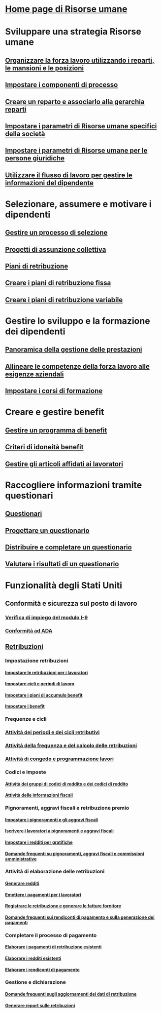 # [Home page di Risorse umane](index.md)
# Sviluppare una strategia Risorse umane
## [Organizzare la forza lavoro utilizzando i reparti, le mansioni e le posizioni](departments-jobs-positions.md)
## [Impostare i componenti di processo](create-job.md)
## [Creare un reparto e associarlo alla gerarchia reparti](create-department-add-department-hierarchy.md)
## [Impostare i parametri di Risorse umane specifici della società](set-up-company-specific-hr-parameters.md)
## [Impostare i parametri di Risorse umane per le persone giuridiche](set-up-hr-parameters-across-legal-entities.md)
## [Utilizzare il flusso di lavoro per gestire le informazioni del dipendente](workflow-manage-employee-information.md)
# Selezionare, assumere e motivare i dipendenti
## [Gestire un processo di selezione](manage-recruiting-process.md)
## [Progetti di assunzione collettiva](mass-hire-projects.md)
## [Piani di retribuzione](compensation-plans.md)
## [Creare i piani di retribuzione fissa](create-fixed-compensation-plans.md)
## [Creare i piani di retribuzione variabile](create-variable-compensation-plans.md)
# Gestire lo sviluppo e la formazione dei dipendenti
## [Panoramica della gestione delle prestazioni](performance-management-overview.md)
## [Allineare le competenze della forza lavoro alle esigenze aziendali](skills.md)
## [Impostare i corsi di formazione](courses.md)
# Creare e gestire benefit
## [Gestire un programma di benefit](manage-benefit-program.md)
## [Criteri di idoneità benefit](benefit-eligibility-policies.md)
## [Gestire gli articoli affidati ai lavoratori](loan-items.md)
# Raccogliere informazioni tramite questionari
## [Questionari](questionnaires.md)
## [Progettare un questionario](design-questionnaires.md)
## [Distribuire e completare un questionario](distribute-questionnaires.md)
## [Valutare i risultati di un questionario](evaluate-questionnaire-results.md)
# Funzionalità degli Stati Uniti
## Conformità e sicurezza sul posto di lavoro
### [Verifica di impiego del modulo I-9](localizations/noam-usa-form-i-9-verification.md)
### [Conformità ad ADA](localizations/noam-usa-comply-ada.md)
## [Retribuzioni](localizations/noam-usa-payroll.md)
### Impostazione retribuzioni
#### [Impostare le retribuzioni per i lavoratori](localizations/noam-usa-worker-position-payroll-tasks.md)
#### [Impostare cicli e periodi di lavoro](localizations/noam-usa-work-cycle-work-period-tasks.md)
#### [Impostare i piani di accumulo benefit ](localizations/noam-usa-benefit-accrual-plan-tasks.md)
#### [Impostare i benefit](localizations/noam-usa-benefit-set-up-tasks.md)
### Frequenze e cicli
### [Attività dei periodi e dei cicli retributivi](localizations/noam-usa-pay-cycle-pay-period-tasks-sample.md)
### [Attività della frequenza e del calcolo delle retribuzioni](localizations/noam-usa-payroll-calculation-frequencies-tasks.md)
### [Attività di congedo e programmazione lavori](localizations/noam-usa-work-schedule-leave-tasks.md)
### Codici e imposte
#### [Attività dei gruppi di codici di reddito e dei codici di reddito](localizations/noam-usa-earning-code-group-tasks.md)
#### [Attività delle informazioni fiscali](localizations/noam-usa-tax-information-tasks.md)
### Pignoramenti, aggravi fiscali e retribuzione premio
#### [Impostare i pignoramenti e gli aggravi fiscali](localizations/noam-usa-garnishment-tax-levy-set-up-tasks.md)
#### [Iscrivere i lavoratori a pignoramenti e aggravi fiscali](localizations/noam-usa-garnishment-tax-levy-enrollment-tasks.md)
#### [Impostare i redditi per gratifiche ](localizations/noam-usa-premium-earning-setup-tasks.md)
#### [Domande frequenti su pignoramenti, aggravi fiscali e commissioni amministrative](localizations/noam-usa-garnishment-tax-levy-administrative-fees.md)
### Attività di elaborazione delle retribuzioni
#### [Generare redditi](localizations/noam-usa-earnings-generation-process.md)
#### [Emettere i pagamenti per i lavoratori](localizations/noam-usa-issue-worker-payments.md)
#### [Registrare le retribuzione e generare le fatture fornitore](localizations/noam-usa-post-payroll-generate-vendor-invoices.md)
#### [Domande frequenti sui rendiconti di pagamento e sulla generazione dei pagamenti](localizations/noam-usa-pay-statements-payment-generation-process.md)
### Completare il processo di pagamento
#### [Elaborare i pagamenti di retribuzione esistenti](localizations/noam-usa-existing-payroll-payments.md)
#### [Elaborare i redditi esistenti](localizations/noam-usa-existing-earnings.md)
#### [Elaborare i rendiconti di pagamento](localizations/noam-usa-pay-statements.md)
### Gestione e dichiarazione
#### [Domande frequenti sugli aggiornamenti dei dati di retribuzione](localizations/noam-usa-payroll-data-updates.md)
#### [Generare report sulle retribuzioni](localizations/noam-usa-generate-payroll-reports.md)

